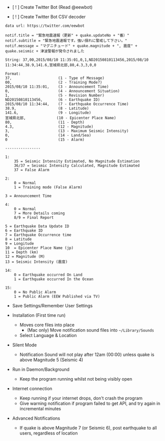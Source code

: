 - [ ! ] Create Twitter Bot (Read @eewbot)

- [ ! ] Create Twitter Bot CSV decoder
```
data url: https://twitter.com/eewbot

notif.title = "緊急地震速報（更新" + quake.updateNo + "番）"
notif.subtitle = "緊急地震速報です。強い揺れに警戒して下さい。"
notif.message = "マグニチュード" + quake.magnitude + ", 震度" + quake.seismic + 津波警報が発令されました

String: 37,00,2015/08/10 11:35:01,0,1,ND20150810113456,2015/08/10 11:34:44,38.9,141.6,宮城県北部,80,4.3,3,0,0

Format:
37,                     (1 - Type of Message)
00,                     (2 - Training Mode?)
2015/08/10 11:35:01,    (3 - Announcement Time)
0,                      (4 - Announcement Situation)
1,                      (5 - Revision Number)
ND20150810113456,       (6 - Earthquake ID)
2015/08/10 11:34:44,    (7 - Earthquake Occurrence Time)
38.9,                   (8 - Latitude)
141.6,                  (9 - Longitude)
宮城県北部,              (10 - Epicenter Place Name)
80,                     (11 - Depth)
4.3,                    (12 - Magnitude)
3,                      (13 - Maximum Seismic Intensity)
0,                      (14 - Land/Sea)
0                       (15 - Alarm)

----------------

1:
	35 = Seismic Intensity Estimated, No Magnitude Estimation
	36/37 = Seismic Intensity Calculated, Magnitude Estimated
	37 = False Alarm

2:
	0 = Normal
	1 = Training mode (False Alarm)

3 = Announcement Time

4:
	0 = Normal
	7 = More Details coming
	8/9 = Final Report

5 = Earthquake Data Update ID
6 = Earthquake ID
7 = Earthquake Occurrence time
8 = Latitude
9 = Longitude
10  = Epicenter Place Name (jp)
11 = Depth (km)
12 = Magnitude (M)
13 = Seismic Intensity (震度)

14:
	0 = Earthquake occurred On Land
	1 = Earthquake occurred In the Ocean

15:
	0 = No Public Alarm
	1 = Public Alarm (EEW Published via TV)
```

- Save Settings/Remember User Settings

- Installation (First time run)
	- Moves core files into place
		- (Mac only) Move notification sound files into `~/Library/Sounds`
	- Select Language & Location

- Silent Mode
	- Notification Sound will not play after 12am (00:00) unless quake is above Magnitude 5 (Seismic 4)

- Run in Daemon/Background
	- Keep the program running whilst not being visibly open

- Internet connection
	- Keep running if your internet drops, don't crash the program
	- Give warning notification if program failed to get API, and try again in incremental minutes

- Advanced Notifications
	- If quake is above Magnitude 7 (or Seismic 6), post earthquake to all users, regardless of location
